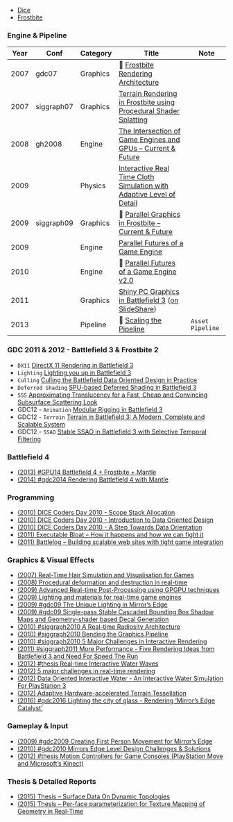 
- [Dice](http://www.dice.se/)
- [Frostbite](https://www.ea.com/frostbite)

### Engine & Pipeline

Year | Conf       | Category | Title | Note
---- | ---------- | -------- | ----- | ----
2007 | gdc07      | Graphics | :star2: 	[Frostbite Rendering Architecture][render-arc] | 
2007 | siggraph07 | Graphics | 			[Terrain Rendering in Frostbite using Procedural Shader Splatting][terrain-rendering] | 
2008 | gh2008     | Engine   | 			[The Intersection of Game Engines and GPUs – Current & Future][intersection-game-engines-gpus] | 
2009 |            | Physics  | 			[Interactive Real Time Cloth Simulation with Adaptive Level of Detail][real-time-cloth] | 
2009 | siggraph09 | Graphics | :star2: 	[Parallel Graphics in Frostbite – Current & Future][parallel-graphics] | 
2009 |  		  | Engine   | 			[Parallel Futures of a Game Engine][parallel-engine-1] | 
2010 |  		  | Engine   | :star2: 	[Parallel Futures of a Game Engine v2.0][parallel-engine-2] | 
2011 |  		  | Graphics | 			[Shiny PC Graphics in Battlefield 3][shiny] ([on SlideShare][shiny-2]) | 
2013 |  		  | Pipeline | :star2: 	[Scaling the Pipeline][scaling]| `Asset Pipeline`

[render-arc]: http://www.dice.se/news/frostbite-rendering-architecture-real-time-procedural-shading-texturing-techniques/
[terrain-rendering]: http://www.dice.se/news/terrain-rendering-frostbite-using-procedural-shader-splatting/
[intersection-game-engines-gpus]: http://www.dice.se/news/intersection-game-engines-gpus-current-future/
[real-time-cloth]: http://www.dice.se/news/interactive-real-time-cloth-simulation-adaptive-level-detail/
[parallel-graphics]: http://www.dice.se/news/parallel-graphics-frostbite-current-future/
[parallel-engine-1]: http://www.dice.se/news/parallel-futures-game-engine-2/
[parallel-engine-2]: http://www.dice.se/news/parallel-futures-game-engine-v2-0/
[shiny]: http://www.dice.se/news/shiny-pc-graphics-battlefield-3/
[shiny-2]: https://www.slideshare.net/DICEStudio/shiny-pc-graphics-in-battlefield-3?from_action=save
[scaling]: http://www.dice.se/news/scaling-pipeline/

### GDC 2011 & 2012 - Battlefield 3 & Frostbite 2

- `DX11` [DirectX 11 Rendering in Battlefield 3](http://www.dice.se/news/directx-11-rendering-battlefield-3/)
- `Lighting` [Lighting you up in Battlefield 3](http://www.dice.se/news/lighting-battlefield-3/)
- `Culling` [Culling the Battlefield Data Oriented Design in Practice](http://www.dice.se/news/culling-battlefield-data-oriented-design-practice/)
- `Deferred Shading` [SPU-based Deferred Shading in Battlefield 3](http://www.dice.se/news/spu-based-deferred-shading-battlefield-3-playstation-3/)
- `SSS` [Approximating Translucency for a Fast, Cheap and Convincing Subsurface Scattering Look](http://www.dice.se/news/approximating-translucency-fast-cheap-convincing-subsurface-scattering-look/)
- GDC12 - `Animation` [Modular Rigging in Battlefield 3](http://www.dice.se/news/modular-rigging-battlefield-3/)
- GDC12 - `Terrain` [Terrain in Battlefield 3: A Modern, Complete and Scalable System](http://www.dice.se/news/terrain-battlefield-3-modern-complete-scalable-system/)
- GDC12 - `SSAO` [Stable SSAO in Battlefield 3 with Selective Temporal Filtering](http://www.dice.se/news/stable-ssao-battlefield-3-selective-temporal-filtering/)

### Battlefield 4

- [(2013) #GPU14 Battlefield 4 + Frostbite + Mantle](http://www.dice.se/news/battlefield-4-frostbite-mantle/)
- [(2014) #gdc2014 Rendering Battlefield 4 with Mantle](http://www.dice.se/news/rendering-battlefield-4-mantle/)

### Programming

- [(2010) DICE Coders Day 2010 - Scope Stack Allocation](http://www.dice.se/news/scope-stack-allocation/)
- [(2010) DICE Coders Day 2010 - Introduction to Data Oriented Design](http://www.dice.se/news/introduction-data-oriented-design/)
- [(2010) DICE Coders Day 2010 - A Step Towards Data Orientation](http://www.dice.se/news/step-towards-data-orientation/)
- [(2011) Executable Bloat – How it happens and how we can fight it](http://www.dice.se/news/executable-bloat-happens-can-fight/)
- [(2011) Battlelog – Building scalable web sites with tight game integration](http://www.dice.se/news/battlelog-building-scalable-web-sites-tight-game-integration/)

### Graphics & Visual Effects

- [(2007) Real-Time Hair Simulation and Visualisation for Games](http://www.dice.se/news/real-time-hair-simulation-visualisation-games/)
- [(2008) Procedural deformation and destruction in real-time](http://www.dice.se/news/procedural-deformation-destruction-real-time/)
- [(2009) Advanced Real-time Post-Processing using GPGPU techniques](http://www.dice.se/news/advanced-real-time-post-processing-using-gpgpu-techniques/)
- [(2009) Lighting and materials for real-time game engines](http://www.dice.se/news/lighting-materials-real-time-game-engines/)
- [(2009) #gdc09 The Unique Lighting in Mirror’s Edge](http://www.dice.se/news/unique-lighting-mirrors-edge/)
- [(2009) #gdc09 Single-pass Stable Cascaded Bounding Box Shadow Maps and Geometry-shader based Decal Generation](http://www.dice.se/news/shadows-decals-d3d10-techniques-frostbite/)
- [(2010) #siggraph2010 A Real-time Radiosity Architecture](http://www.dice.se/news/real-time-radiosity-architecture/)
- [(2010) #siggraph2010 Bending the Graphics Pipeline](http://www.dice.se/news/bending-graphics-pipeline/)
- [(2010) #siggraph2010 5 Major Challenges in Interactive Rendering](http://www.dice.se/news/5-major-challenges-interactive-rendering/)
- [(2011) #siggraph2011 More Performance - Five Rendering Ideas from Battlefield 3 and Need For Speed The Run](http://www.dice.se/news/performance-five-rendering-ideas-battlefield-3-need-speed-run/)
- [(2012) #thesis Real-time Interactive Water Waves](http://www.dice.se/news/realtime-interactive-water-waves/)
- [(2012) 5 major challenges in real-time rendering](http://www.dice.se/news/5-major-challenges-real-time-rendering/)
- [(2012) Data Oriented Interactive Water - An Interactive Water Simulation For PlayStation 3](http://www.dice.se/news/data-oriented-interactive-water/)
- [(2012) Adaptive Hardware-accelerated Terrain Tessellation](http://www.dice.se/news/adaptive-hardware-accelerated-terrain-tessellation/)
- [(2016) #gdc2016 Lighting the city of glass - Rendering ‘Mirror’s Edge Catalyst’](https://www.ea.com/frostbite/news/lighting-the-city-of-glass)

### Gameplay & Input

- [(2009) #gdc2009 Creating First Person Movement for Mirror’s Edge](http://www.dice.se/news/creating-first-person-movement-mirrors-edge/)
- [(2010) #gdc2010 Mirrors Edge Level Design Challenges & Solutions](http://www.dice.se/news/mirrors-edge-level-design-challenges-solutions/)
- [(2012) #thesis Motion Controllers for Game Consoles (PlayStation Move and Microsoft’s Kinect)](http://www.dice.se/news/motion-controllers-game-consoles/)

### Thesis & Detailed Reports

- [(2015) Thesis – Surface Data On Dynamic Topologies](http://www.dice.se/news/master-thesis-surface-data-dynamic-topologies/)
- [(2015) Thesis – Per-face parameterization for Texture Mapping of Geometry in Real-Time](http://www.dice.se/news/master-thesis-per-face-parameterization-texture-mapping-geometry-real-time/)

